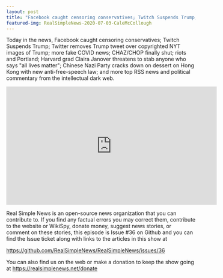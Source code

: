 ```yaml
---
layout: post
title: "Facebook caught censoring conservatives; Twitch Suspends Trump; Twitter removes Trump tweet"
featured-img: RealSimpleNews-2020-07-03-CaleMcCollough
---
```


Today in the news, Facebook caught censoring conservatives; Twitch Suspends Trump; Twitter removes Trump tweet over copyrighted NYT images of Trump; more fake COVID news; CHAZ/CHOP finally shut; riots and Portland; Harvard grad Claira Janover threatens to stab anyone who says "all lives matter"; Chinese Nazi Party cracks down on dessert on Hong Kong with new anti-free-speech law; and more top RSS news and political commentary from the intellectual dark web.

<iframe width="560" height="315" src="https://www.youtube.com/embed/l_s_cK2AfCc" frameborder="0" allow="accelerometer; autoplay; encrypted-media; gyroscope; picture-in-picture" allowfullscreen></iframe>

Real Simple News is an open-source news organization that you can contribute to. If you find any factual errors you may correct them, contribute to the website or WikiSpy, donate money, suggest news stories, or comment on these stories, this episode is Issue #36 on Github and you can find the Issue ticket along with links to the articles in this show at 

<https://github.com/RealSimpleNews/RealSimpleNews/issues/36>

You can also find us on the web or make a donation to keep the show going at <https://realsimplenews.net/donate>

